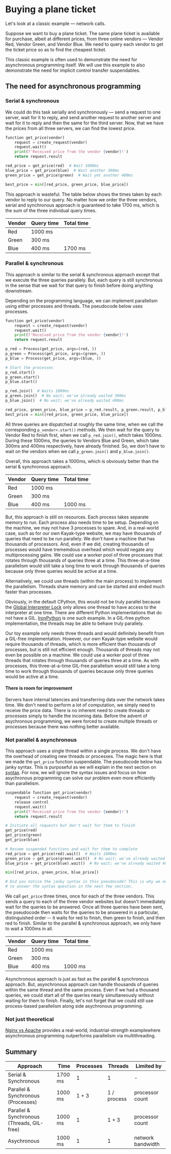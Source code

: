 # Buying a plane ticket

Let's look at a classic example — network calls. 

Suppose we want to buy a plane ticket. The same plane ticket is available for purchase, albeit at 
different prices, from three online vendors — Vendor Red, Vendor Green, and Vendor Blue. We need to 
query each vendor to get the ticket price so as to find the cheapest ticket.

This classic example is often used to demonstrate the need for asynchronous programming itself.
We will use this example to also demonstrate the need for implicit control transfer suspendables.

## The need for asynchronous programming
### Serial & synchronous
We could do this task serially and synchronously — send a request to one server, wait for it to reply, and
send another request to another server and wait for it to reply and then the same for the third server.
Now, that we have the prices from all three servers, we can find the lowest price. 

```python title="Serial & synchronous — pseudocode"
function get_price(vendor)
    request = create_request(vendor)
    request.wait()
    print(f'Received price from the vendor {vendor}!')
    return request.result

red_price = get_price(red)  # Wait 1000ms
blue_price = get_price(blue)  # Wait another 300ms
green_price = get_price(green)  # Wait yet another 400ms

best_price = min([red_price, green_price, blue_price])
```

This approach is wasteful. The table below shows the times taken by each vendor to reply to 
our query. No matter how we order the three vendors, serial and synchronous approach is 
guaranteed to take 1700 ms, which is the sum of the three individual query times.

| Vendor | Query time | Total time |
|--------|------------|------------|
| Red    | 1000 ms    |            |
| Green  | 300 ms     |            |
| Blue   | 400 ms     | 1700 ms    |

### Parallel & synchronous
This approach is similar to the serial & synchronous approach except that we execute the three
queries parallely. But, each query is still synchronous in the sense that we wait for that 
query to finish before doing anything downstream.

Depending on the programming language, we can implement parallelism using either processes and 
threads. The pseudocode below uses processes. 

```python title="Parallel & synchronous — pseudocode (using processes)"
function get_price(vendor)
    request = create_request(vendor)
    request.wait()
    print(f'Received price from the vendor {vendor}!')
    return request.result

p_red = Process(get_price, args=(red, ))
p_green = Process(get_price, args=(green, ))
p_blue = Process(get_price, args=(blue, ))

# Start the processes
p_red.start()
p_green.start()
p_blue.start()

p_red.join()  # Waits 1000ms
p_green.join()  # No wait; we've already waited 300ms
p_blue.join()  # No wait; we've already waited 400ms

red_price, green_price, blue_price = p_red.result, p_green.result, p_blue.result
best_price = min([red_price, green_price, blue_price])
```

All three queries are dispatched at roughly the same time, when we call the corresponding 
`p_vendor>.start()` methods. We then wait for the query to Vendor Red to finish first, 
when we call `p_red.join()`, which takes 1000ms. During these 1000ms, the queries to Vendors
Blue and Green, which take 300ms and 400ms respectively, have already finished. So, we don't have 
to wait on the vendors when we call `p_green.join()` and `p_blue.join()`.

Overall, this approach takes a 1000ms, which is obviously better than the serial & synchronous 
approach. 

| Vendor | Query time | Total time |
|--------|------------|------------|
| Red    | 1000 ms    |            |
| Green  | 300 ms     |            |
| Blue   | 400 ms     | 1000 ms    |

But, this approach is still on resources. Each process takes separate memory to run. 
Each process also needs time to be setup. Depending on the machine, we may not have 3 processes to 
spare. And, in a real-world case, such as for our own Kayak-type website, we may have thousands 
of queries that need to be run parallely. We don't have a machine that has thousands of processors.
And, even if we did, creating thousands of processes would have trememdous overhead which would 
negate any multiprocessing gains. We could use a worker pool of three processes that rotates through
thousands of queries three at a time. This three-at-a-time parallelism would still take a long 
time to work through thousands of queries because only three queries would be active at a time.

Alternatively, we could use threads (within the main process) to implement the parallelism.
Threads share memory and can be started and ended much faster than processes.

Obviously, in the default CPython, this would not be truly parallel because the 
[Global Interpreter Lock](https://wiki.python.org/moin/GlobalInterpreterLock)
only allows one thread to have access to the interpreter at one time. 
There are different Python implementations that do not have a GIL. 
[IronPython](https://wiki.python.org/moin/IronPython) is one such example. 
In a GIL-free python implementation, the threads may be able to behave truly parallely. 

Our toy example only needs three threads and would definitely benefit from a GIL-free
implementation. However, our own Kayak-type website would require thousands of threads,
which is more efficient than thousands of processes, but is still not efficient enough. 
Thousands of threads may not even be possible on a machine. We could use a worker pool of 
three threads that rotates through thousands of queries three at a time. As with processes, 
this three-at-a-time GIL-free parallelism would still take a long time to work through 
thousands of queries because only three queries would be active at a time.


#### There is room for improvement
Servers have internal latencies and transferring data over the network
takes time. We don't need to perform a lot of computation, we simply need to receive the price data.
There is no inherent need to create threads or processes simply to handle the incoming data.
Before the advent of asychronous programming, we were forced to create multiple threads or 
processes because there was nothing better available.

### Not parallel & asynchronous
This approach uses a single thread within a single process. We don't have the overhead of 
creating new threads or processes. The magic here is that we made the `get_price` function
suspendable. The pseudocode below has janky syntax. This is purposeful as we will explain in 
the next section on [syntax](/suspendables/syntax/). For now, we will ignore the syntax issues and 
focus on how asychronous programming can solve our problem even more efficiently than parallelism.

```python title="Not Parallel & asynchronous — pseudocode"
suspendable function get_price(vendor)
    request = create_request(vendor)
    release control
    request.wait()
    print(f'Received price from the vendor {vendor}!')
    return request.result

# Initiate all requests but don't wait for them to finish
get_price(red)
get_price(green)
get_price(blue)

# Resume suspended functions and wait for them to complete
red_price = get_price(red).wait()  # Waits 1000ms
green_price = get_price(green).wait()  # No wait; we've already waited 300ms
blue_price = get_price(blue).wait()  # No wait; we've already waited 400ms

min([red_price, green_price, blue_price])

# Did you notice the janky syntax in this pseudocode? This is why we need 
# to answer the syntax question in the next few section.
```

We call `get_price` three times, once for each of the three vendors. This sends a query to each of 
the three vendor websites but doesn't immediately wait for the queries to be answered. 
Once all three queries have been sent, the pseudocode then waits for the queries to be answered 
in a particular, distinguished order -- it waits for red to finish, then green to finish, and 
then red to finish. Similar to the parallel & synchronous approach, we only have to wait a 1000ms
in all.

| Vendor | Query time | Total time |
|--------|------------|------------|
| Red    | 1000 ms    |            |
| Green  | 300 ms     |            |
| Blue   | 400 ms     | 1000 ms    |

Asynchronous approach is just as fast as the parallel & synchronous approach. But, asynchronous 
approach can handle thousands of queries within the same thread and the same process. 
Even if we had a thousand queries, we could start all of the queries nearly simultaneously
without waiting for them to finish.  Finally, let's not forget that we could still use
process-based parallelism along side asychronous programming.

### Not just theoretical
[Nginx vs Apache](https://stackoverflow.com/questions/12924124/why-would-i-choose-a-threaded-process-based-approach-vs-asynchronous-web-server)
provides a real-world, industrial-strength examplewhere asynchronous programming outperforms 
parallelism via multithreading.



## Summary

| Approach                                   | Time       | Processes | Threads       | Limited by          |
|--------------------------------------------|------------|----------|---------------|---------------------|
| Serial & Synchronous                       | 1700 ms    | 1        | 1             | -                   |
| Parallel & Synchronous (Processes)         | 1000 ms    | 1 + 3    | 1 / process   | processor count     |
| Parallel & Synchronous (Threads, GIL-free) | 1000 ms    | 1        | 1 + 3         | processor count     |
| Asychronous                                | 1000 ms    | 1        | 1             | network bandwidth   |
